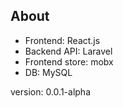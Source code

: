 ## About

- Frontend: React.js
- Backend API: Laravel
- Frontend store: mobx
- DB: MySQL

version: 0.0.1-alpha
